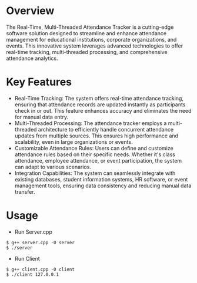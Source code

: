 # Overview
The Real-Time, Multi-Threaded Attendance Tracker is a cutting-edge software solution designed to streamline and enhance attendance management for educational institutions, corporate organizations, and events. This innovative system leverages advanced technologies to offer real-time tracking, multi-threaded processing, and comprehensive attendance analytics.

# Key Features
- Real-Time Tracking: The system offers real-time attendance tracking, ensuring that attendance records are updated instantly as participants check in or out. This feature enhances accuracy and eliminates the need for manual data entry.
- Multi-Threaded Processing: The attendance tracker employs a multi-threaded architecture to efficiently handle concurrent attendance updates from multiple sources. This ensures high performance and scalability, even in large organizations or events.
- Customizable Attendance Rules: Users can define and customize attendance rules based on their specific needs. Whether it's class attendance, employee attendance, or event participation, the system can adapt to various scenarios.
- Integration Capabilities: The system can seamlessly integrate with existing databases, student information systems, HR software, or event management tools, ensuring data consistency and reducing manual data transfer.

# Usage
- Run Server.cpp
```console
$ g++ server.cpp -0 server
$ ./server
```
- Run Client
```console
$ g++ client.cpp -0 client
$ ./client 127.0.0.1
```
